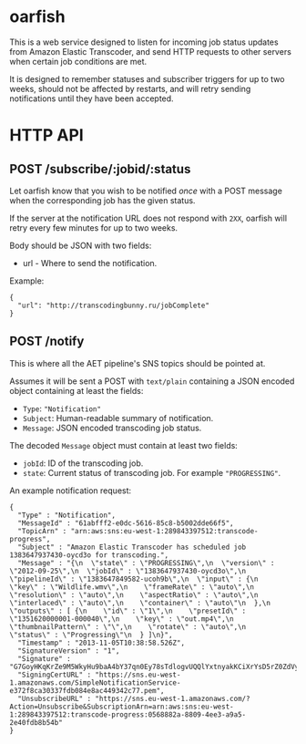 # oarfish

This is a web service designed to listen for incoming job status updates from Amazon Elastic
Transcoder, and send HTTP requests to other servers when certain job conditions are met.

It is designed to remember statuses and subscriber triggers for up to two weeks,
should not be affected by restarts, and will retry sending notifications until they
have been accepted.

# HTTP API

## POST /subscribe/:jobid/:status

Let oarfish know that you wish to be notified *once* with a POST message when the
corresponding job has the given status.

If the server at the notification URL does not respond with `2XX`, oarfish will retry every
few minutes for up to two weeks.

Body should be JSON with two fields:

* url - Where to send the notification.

Example:
```
{
  "url": "http://transcodingbunny.ru/jobComplete"
}
```

## POST /notify

This is where all the AET pipeline's SNS topics should be pointed at.

Assumes it will be sent a POST with `text/plain` containing a JSON
encoded object containing at least the fields:

* `Type`: `"Notification"`
* `Subject`: Human-readable summary of notification.
* `Message`: JSON encoded transcoding job status.

The decoded `Message` object must contain at least two fields:

* `jobId`: ID of the transcoding job.
* `state`: Current status of transcoding job.  For example `"PROGRESSING"`.

An example notification request:

```
{
  "Type" : "Notification",
  "MessageId" : "61abfff2-e0dc-5616-85c8-b5002dde66f5",
  "TopicArn" : "arn:aws:sns:eu-west-1:289843397512:transcode-progress",
  "Subject" : "Amazon Elastic Transcoder has scheduled job 1383647937430-oycd3o for transcoding.",
  "Message" : "{\n  \"state\" : \"PROGRESSING\",\n  \"version\" : \"2012-09-25\",\n  \"jobId\" : \"1383647937430-oycd3o\",\n  \"pipelineId\" : \"1383647849582-ucoh9b\",\n  \"input\" : {\n    \"key\" : \"Wildlife.wmv\",\n    \"frameRate\" : \"auto\",\n    \"resolution\" : \"auto\",\n    \"aspectRatio\" : \"auto\",\n    \"interlaced\" : \"auto\",\n    \"container\" : \"auto\"\n  },\n  \"outputs\" : [ {\n    \"id\" : \"1\",\n    \"presetId\" : \"1351620000001-000040\",\n    \"key\" : \"out.mp4\",\n    \"thumbnailPattern\" : \"\",\n    \"rotate\" : \"auto\",\n    \"status\" : \"Progressing\"\n  } ]\n}",
  "Timestamp" : "2013-11-05T10:38:58.526Z",
  "SignatureVersion" : "1",
  "Signature" : "G7GoyHKqKrZe9M5WkyHu9baA4bY37qn0Ey78sTdlogvUQQlYxtnyakKCiXrYsD5rZ0ZdVygvbl9t7/ZDv59ItFCJgETjk7uoMhaSU7gjLGR+40KnV/AbIczd/yltW8yyX3xRUuWUuOypWxDHiwto0sDVadyJLr2fMSr5sTqThhxqviAQaZdBmpfk+aU9EOaJAYidmTSylVVymU9/Q2YKH5CYQejM9mbVnYkNBZcyWfL8TtJl2wRVIDs2mNX+KwmeztPmn6Cj9U1RQ9yuNni3novjUZXj14ReTB8NYFxr9YM9cvso7C00vuh+kAgWwwabkm/QQz7XHyuGRIPluibs1Q==",
  "SigningCertURL" : "https://sns.eu-west-1.amazonaws.com/SimpleNotificationService-e372f8ca30337fdb084e8ac449342c77.pem",
  "UnsubscribeURL" : "https://sns.eu-west-1.amazonaws.com/?Action=Unsubscribe&SubscriptionArn=arn:aws:sns:eu-west-1:289843397512:transcode-progress:0568882a-8809-4ee3-a9a5-2e40fdb8b54b"
}
```
